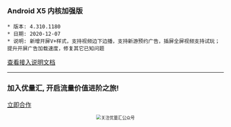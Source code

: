 ### Android X5 内核加强版

```
* 版本: 4.310.1180
* 日期: 2020-12-07
* 说明: 新增开屏V+样式，支持视频边下边播，支持新游预约广告，插屏全屏视频支持试玩；提升开屏广告加载速度，修复其它已知问题
```

[查看接入说明文档](https://developers.adnet.qq.com/doc/android/union/union_version)

___
### 加入优量汇, 开启流量价值进阶之旅!


[立即合作](https://adnet.qq.com/register)

<p align="center">
  <img style="zoom:70%" src="https://e.qq.com/dev/resource/images/pc/wechat_qrcode.png" alt="关注优量汇公众号" title="关注优量汇公众号">
</p>
